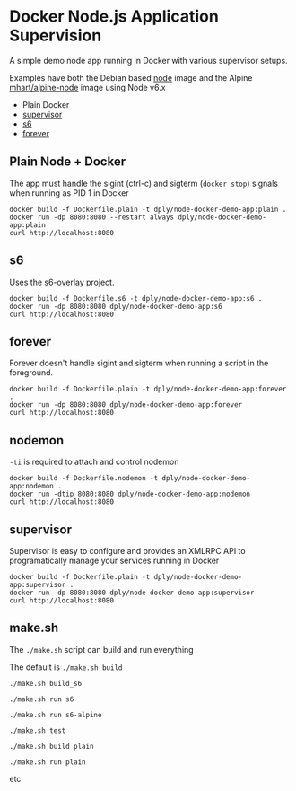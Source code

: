 # Docker Node.js Application Supervision

A simple demo node app running in Docker with various supervisor setups.

Examples have both the Debian based [node](https://hub.docker.com/_/node) image and
 the Alpine [mhart/alpine-node](https://hub.docker.com/r/mhart/alpine-node) image using Node v6.x

- Plain Docker
- [supervisor](http://supervisord.org/)
- [s6](http://skarnet.org/software/s6/overview.html)
- [forever](https://github.com/foreverjs/forever)

## Plain Node + Docker

The app must handle the sigint (ctrl-c) and sigterm (`docker stop`) signals when running as PID 1 in Docker

    docker build -f Dockerfile.plain -t dply/node-docker-demo-app:plain .
    docker run -dp 8080:8080 --restart always dply/node-docker-demo-app:plain
    curl http://localhost:8080

## s6

Uses the [s6-overlay](https://github.com/just-containers/s6-overlay) project.

    docker build -f Dockerfile.s6 -t dply/node-docker-demo-app:s6 .
    docker run -dp 8080:8080 dply/node-docker-demo-app:s6
    curl http://localhost:8080

## forever

Forever doesn't handle sigint and sigterm when running a script in the foreground.

    docker build -f Dockerfile.plain -t dply/node-docker-demo-app:forever .
    docker run -dp 8080:8080 dply/node-docker-demo-app:forever
    curl http://localhost:8080

## nodemon

`-ti` is required to attach and control nodemon

    docker build -f Dockerfile.nodemon -t dply/node-docker-demo-app:nodemon .
    docker run -dtip 8080:8080 dply/node-docker-demo-app:nodemon
    curl http://localhost:8080

## supervisor

Supervisor is easy to configure and provides an XMLRPC API to programatically
manage your services running in Docker

    docker build -f Dockerfile.plain -t dply/node-docker-demo-app:supervisor .
    docker run -dp 8080:8080 dply/node-docker-demo-app:supervisor
    curl http://localhost:8080

## make.sh

The `./make.sh` script can build and run everything

The default is `./make.sh build`

`./make.sh build_s6`

`./make.sh run s6`

`./make.sh run s6-alpine`

`./make.sh test`

`./make.sh build plain`

`./make.sh run plain`

etc
